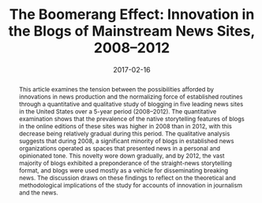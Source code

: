 ---
title: "The Boomerang Effect: Innovation in the Blogs of Mainstream News Sites, 2008–2012"
date: 2017-02-16
publishDate: 2017-02-16
authors: ["Eugenia Mitchelstein", "Pablo Boczkowski", "María Celeste Wagner"]
publication_types: ["2"]
abstract: "This article examines the tension between the possibilities afforded by innovations in news production and the normalizing force of established routines through a quantitative and qualitative study of blogging in five leading news sites in the United States over a 5-year period (2008–2012). The quantitative examination shows that the prevalence of the native storytelling features of blogs in the online editions of these sites was higher in 2008 than in 2012, with this decrease being relatively gradual during this period. The qualitative analysis suggests that during 2008, a significant minority of blogs in established news organizations operated as spaces that presented news in a personal and opinionated tone. This novelty wore down gradually, and by 2012, the vast majority of blogs exhibited a preponderance of the straight-news storytelling format, and blogs were used mostly as a vehicle for disseminating breaking news. The discussion draws on these findings to reflect on the theoretical and methodological implications of the study for accounts of innovation in journalism and the news."
featured: false
image:
  preview_only: true
publication: "*Media, Culture & Society*"
#url_pdf: "https://doi.org/10.1177/0163443717690819"
doi: "10.1177/0163443717690819"
---